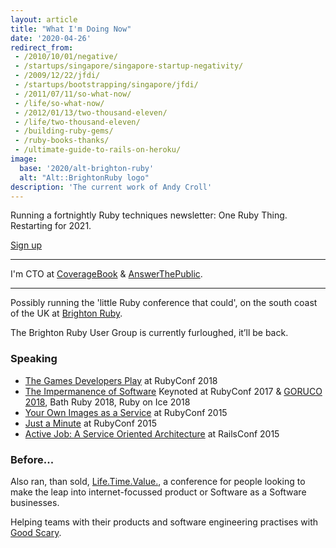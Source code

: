 ```yaml
---
layout: article
title: "What I'm Doing Now"
date: '2020-04-26'
redirect_from:
 - /2010/10/01/negative/
 - /startups/singapore/singapore-startup-negativity/
 - /2009/12/22/jfdi/
 - /startups/bootstrapping/singapore/jfdi/
 - /2011/07/11/so-what-now/
 - /life/so-what-now/
 - /2012/01/13/two-thousand-eleven/
 - /life/two-thousand-eleven/
 - /building-ruby-gems/
 - /ruby-books-thanks/
 - /ultimate-guide-to-rails-on-heroku/
image:
  base: '2020/alt-brighton-ruby'
  alt: "Alt::BrightonRuby logo"
description: 'The current work of Andy Croll'
---
```


Running a fortnightly Ruby techniques newsletter: One Ruby Thing. Restarting for 2021.

<a href="https://onerubything.com" class="btn btn-outline-danger">Sign up</a>

-----

I'm CTO at [CoverageBook](https://coveragebook.com) & [AnswerThePublic](https://answerthepublic.com).

-----

Possibly running the 'little Ruby conference that could', on the south coast of the UK at [Brighton Ruby](https://brightonruby.com).

The Brighton Ruby User Group is currently furloughed, it’ll be back.


### Speaking

* [The Games Developers Play](https://brightonruby.com/2020/the-games-developers-play-andy-croll/) at RubyConf 2018
* [The Impermanence of Software](https://confreaks.tv/videos/rubyconf2017-keynote-the-impermanence-of-software) Keynoted at RubyConf 2017 & [GORUCO 2018](https://www.youtube.com/watch?v=YTQf2ZbUSb4), Bath Ruby 2018, Ruby on Ice 2018
* [Your Own Images as a Service](https://confreaks.tv/videos/rubyconf2015-your-own-images-as-a-service) at RubyConf 2015
* [Just a Minute](https://confreaks.tv/videos/rubyconf2015-just-a-ruby-minute) at RubyConf 2015
* [Active Job: A Service Oriented Architecture](https://confreaks.tv/videos/railsconf2015-activejob-a-service-oriented-architecture) at RailsConf 2015

### Before...

Also ran, than sold, [Life.Time.Value.](https://ltvconf.com), a conference for people looking to make the leap into internet-focussed product or Software as a Software businesses.

Helping teams with their products and software engineering practises with [Good Scary](https://goodscary.com).
